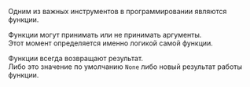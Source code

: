 Одним из важных инструментов в программировании являются функции.

Функции могут принимать или не принимать аргументы.  
Этот момент определяется именно логикой самой функции.

Функции всегда возвращают результат.  
Либо это значение по умолчанию `None` либо новый результат работы функции.
